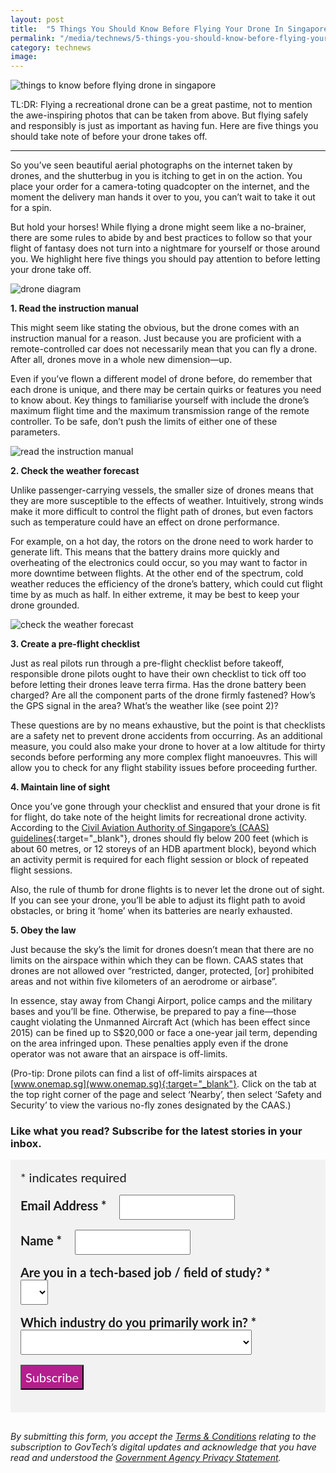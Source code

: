 ```yaml
---
layout: post
title:  "5 Things You Should Know Before Flying Your Drone In Singapore"
permalink: "/media/technews/5-things-you-should-know-before-flying-your-drone-in-singapore"
category: technews
image: 
---
```


![things to know before flying drone in singapore](/images/technews/5-things-you-should-know-before-flying-your-drone-in-singapore-part-1.jpg)

TL:DR: Flying a recreational drone can be a great pastime, not to mention the awe-inspiring photos that can be taken from above. But flying safely and responsibly is just as important as having fun. Here are five things you should take note of before your drone takes off. 

---

So you’ve seen beautiful aerial photographs on the internet taken by drones, and the shutterbug in you is itching to get in on the action. You place your order for a camera-toting quadcopter on the internet, and the moment the delivery man hands it over to you, you can’t wait to take it out for a spin.

But hold your horses! While flying a drone might seem like a no-brainer, there are some rules to abide by and best practices to follow so that your flight of fantasy does not turn into a nightmare for yourself or those around you. We highlight here five things you should pay attention to before letting your drone take off.

![drone diagram](/images/technews/5-things-you-should-know-before-flying-your-drone-in-singapore-part-2.jpg)


**1. Read the instruction manual**

This might seem like stating the obvious, but the drone comes with an instruction manual for a reason. Just because you are proficient with a remote-controlled car does not necessarily mean that you can fly a drone. After all, drones move in a whole new dimension—up.

Even if you’ve flown a different model of drone before, do remember that each drone is unique, and there may be certain quirks or features you need to know about. Key things to familiarise yourself with include the drone’s maximum flight time and the maximum transmission range of the remote controller. To be safe, don’t push the limits of either one of these parameters.

![read the instruction manual](/images/technews/5-things-you-should-know-before-flying-your-drone-in-singapore-part-3.jpg)


**2. Check the weather forecast**

Unlike passenger-carrying vessels, the smaller size of drones means that they are more susceptible to the effects of weather. Intuitively, strong winds make it more difficult to control the flight path of drones, but even factors such as temperature could have an effect on drone performance.

For example, on a hot day, the rotors on the drone need to work harder to generate lift. This means that the battery drains more quickly and overheating of the electronics could occur, so you may want to factor in more downtime between flights. At the other end of the spectrum, cold weather reduces the efficiency of the drone’s battery, which could cut flight time by as much as half. In either extreme, it may be best to keep your drone grounded.

![check the weather forecast](/images/technews/5-things-you-should-know-before-flying-your-drone-in-singapore-part-4.jpg)

**3. Create a pre-flight checklist**

Just as real pilots run through a pre-flight checklist before takeoff, responsible drone pilots ought to have their own checklist to tick off too before letting their drones leave terra firma. Has the drone battery been charged? Are all the component parts of the drone firmly fastened? How’s the GPS signal in the area? What’s the weather like (see point 2)?

These questions are by no means exhaustive, but the point is that checklists are a safety net to prevent drone accidents from occurring. As an additional measure, you could also make your drone to hover at a low altitude for thirty seconds before performing any more complex flight manoeuvres. This will allow you to check for any flight stability issues before proceeding further.

 
**4. Maintain line of sight**

Once you’ve gone through your checklist and ensured that your drone is fit for flight, do take note of the height limits for recreational drone activity. According to the [Civil Aviation Authority of Singapore’s (CAAS) guidelines](https://www.caas.gov.sg/public-passengers/unmanned-aircraft-systems){:target="_blank"}, drones should fly below 200 feet (which is about 60 metres, or 12 storeys of an HDB apartment block), beyond which an activity permit is required for each flight session or block of repeated flight sessions.

Also, the rule of thumb for drone flights is to never let the drone out of sight. If you can see your drone, you’ll be able to adjust its flight path to avoid obstacles, or bring it ‘home’ when its batteries are nearly exhausted.


**5. Obey the law**

Just because the sky’s the limit for drones doesn’t mean that there are no limits on the airspace within which they can be flown. CAAS states that drones are not allowed over “restricted, danger, protected, [or] prohibited areas and not within five kilometers of an aerodrome or airbase”.
 
In essence, stay away from Changi Airport, police camps and the military bases and you’ll be fine. Otherwise, be prepared to pay a fine—those caught violating the Unmanned Aircraft Act (which has been effect since 2015) can be fined up to S$20,000 or face a one-year jail term, depending on the area infringed upon. These penalties apply even if the drone operator was not aware that an airspace is off-limits.

(Pro-tip: Drone pilots can find a list of off-limits airspaces at [www.onemap.sg](www.onemap.sg){:target="_blank"}. Click on the tab at the top right corner of the page and select ‘Nearby’, then select ‘Safety and Security’ to view the various no-fly zones designated by the CAAS.)


### **Like what you read? Subscribe for the latest stories in your inbox.**

<!-- Begin Mailchimp Signup Form -->
<link href="//cdn-images.mailchimp.com/embedcode/classic-10_7.css" rel="stylesheet" type="text/css">
<style type="text/css">
#mc_embed_signup {
	background: #f2f2f2; 
	clear: left; 
	font: 20px Lato,sans-serif;
	margin-bottom: 16px;
	padding: 16px;
	display: inline-block;
}
#mc_embed_signup .indicates-required {
        margin-bottom: 16px;
}
#mc_embed_signup .mc-field-group {
        margin-bottom: 16px;
	margin-right: 16px;
	width: inherit;
}
ul, li{
    list-style:none;
    list-style-type:none;
}
label {
        font-weight: bold;
	margin-bottom: 16px;
	margin-right: 16px;
}
input {
        height: 40px;
}
select {
        height: 40px;
}
option {
        font:20px Lato,sans-serif;
	height: 40px;
}
input[type='radio'] {
  height: 14px;
  width: 14px;
  vertical-align: middle;
  margin-right: 14px;
  margin-left: 4px;
}
#mc_embed_signup .button {
        background-color: #B41E8E;
	font:20px Lato,sans-serif;
        color: #ffffff;
}
#mc_embed_signup form {
    padding: 0;
}	
</style>
<div id="mc_embed_signup">
<form action="https://tech.us16.list-manage.com/subscribe/post?u=9326ff42459737140a6baa881&amp;id=8b7e185878" method="post" id="mc-embedded-subscribe-form" name="mc-embedded-subscribe-form" class="validate" target="_blank" novalidate>
    <div id="mc_embed_signup_scroll">
	
<div class="indicates-required">
	<span class="asterisk">*</span> indicates required
</div>
<div class="mc-field-group">
	<label for="mce-EMAIL"
	       >Email Address  <span class="asterisk">*</span>
</label>
	<input 
	       type="email" 
	       value="" 
	       name="EMAIL" 
	       class="required email" 
	       id="mce-EMAIL"
	/>
</div>
<div class="mc-field-group">
	<label for="mce-FNAME"
	       >Name  <span class="asterisk">*</span>
</label>
	<input 
	       type="text" 
	       value="" 
	       name="FNAME" 
	       class="required" 
	       id="mce-FNAME"
	/>
</div>
<div class="mc-field-group">
	<label for="mce-TECH"
	       >Are you in a tech-based job / field of study?  
	       <span class="asterisk">*</span>
</label>
	<select name="TECH" class="required" id="mce-TECH">
	<option value=""></option>
	<option value="Yes">Yes</option>
	<option value="No">No</option>
</select>
</div>
<div class="mc-field-group">
	<label for="mce-INDUSTRY"
	       >Which industry do you primarily work in?  <span class="asterisk">*</span>
</label>
	<select name="INDUSTRY" class="required" id="mce-INDUSTRY">
	<option value=""></option>
	<option value="Manufacturing - Energy &amp; Chemicals">Manufacturing - Energy &amp; Chemicals</option>
<option value="Manufacturing - Precision Engineering">Manufacturing - Precision Engineering</option>
<option value="Manufacturing - Marine &amp; Offshore">Manufacturing - Marine &amp; Offshore</option>
<option value="Manufacturing - Aerospace">Manufacturing - Aerospace</option>
<option value="Manufacturing - Electronics">Manufacturing - Electronics</option>
<option value="Built Environment - Construction &amp; Architecture">Built Environment - Construction &amp; Architecture</option>
<option value="Built Environment - Real Estate">Built Environment - Real Estate</option>
<option value="Built Environment - Cleaning">Built Environment - Cleaning</option>
<option value="Built Environment - Security">Built Environment - Security</option>
<option value="Trade &amp; Connectivity - Logistics">Trade &amp; Connectivity - Logistics</option>
<option value="Trade &amp; Connectivity - Transportation">Trade &amp; Connectivity - Transportation</option>
<option value="Trade &amp; Connectivity - Wholesale Trade">Trade &amp; Connectivity - Wholesale Trade</option>
<option value="Essential Services - Healthcare">Essential Services - Healthcare</option>
<option value="Essential Services - Education">Essential Services - Education</option>
<option value="Professional Services - Professional &amp; Consulting Services">Professional Services - Professional &amp; Consulting Services</option>
<option value="Professional Services - Financial Services">Professional Services - Financial Services</option>
<option value="Professional Services - Infocomm, Technology &amp; Media">Professional Services - Infocomm, Technology &amp; Media</option>
<option value="Lifestyle - Food &amp; Beverage">Lifestyle - Food &amp; Beverage</option>
<option value="Lifestyle - Retail">Lifestyle - Retail</option>
<option value="Lifestyle - Hotels &amp; Tourism">Lifestyle - Hotels &amp; Tourism</option>
<option value="Lifestyle - Food Manufacturing">Lifestyle - Food Manufacturing</option>
<option value="Government">Government</option>
<option value="Other Industry">Other Industry</option>
<option value="Not Applicable">Not Applicable</option>
	</select>
</div>
	<div id="mce-responses" class="clear">
		<div class="response" id="mce-error-response" style="display:none"></div>
		<div class="response" id="mce-success-response" style="display:none"></div>
	</div>    <!-- real people should not fill this in and expect good things - do not remove this or risk form bot signups-->
    <div style="position: absolute; left: -5000px; font:20px Lato,sans-serif;" aria-hidden="true"><input type="text" name="b_9326ff42459737140a6baa881_8b7e185878" tabindex="-1" value=""></div>
    <div class="clear"><input type="submit" value="Subscribe" name="subscribe" id="mc-embedded-subscribe" class="button"></div>
    </div> 
</form>
</div>
<!--End mc_embed_signup-->

*By submitting this form, you accept the [Terms & Conditions](https://www.tech.gov.sg/files/GovTech-Subscription-Terms-Conditions-2021.pdf) relating to the subscription to GovTech’s digital updates and acknowledge that you have read and understood the [Government Agency Privacy Statement](https://www.tech.gov.sg/privacy/).*

